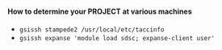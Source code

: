   #### How to determine your PROJECT at various machines
  
  - `gsissh stampede2 /usr/local/etc/taccinfo`
  - `gsissh expanse 'module load sdsc; expanse-client user'`
